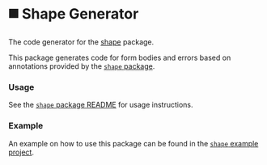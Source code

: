 # ◼️ Shape Generator

The code generator for the [shape](https://pub.dev/packages/shape) package.

This package generates code for form bodies and errors based on annotations provided by the [`shape` package](https://github.com/betterment/shape/tree/main/packages/shape/README.md).

### Usage

See the [`shape` package README](https://github.com/betterment/shape/tree/main/packages/shape/README.md) for usage instructions.

### Example

An example on how to use this package can be found in the [`shape` example project](https://github.com/betterment/shape/tree/main/packages/shape/example/README.md).
